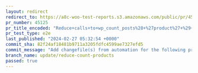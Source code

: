 ```yaml
---
layout: redirect
redirect_to: https://a8c-woo-test-reports.s3.amazonaws.com/public/pr/45125/e2e/index.html
pr_number: 45125
pr_title_encoded: "Reduce+calls+to+wp_count_posts%28+%27product%27+%29+from+OnboardingTasks"
pr_test_type: e2e
last_published: "2024-02-27 05:32:54 +0000"
commit_sha: 82f24af18481b9711a3205fdfc4599ae7327efd5
commit_message: "Add changefile(s) from automation for the following project(s): wooco…"
branch_name: update/reduce-count-products
passed: true
---
```

